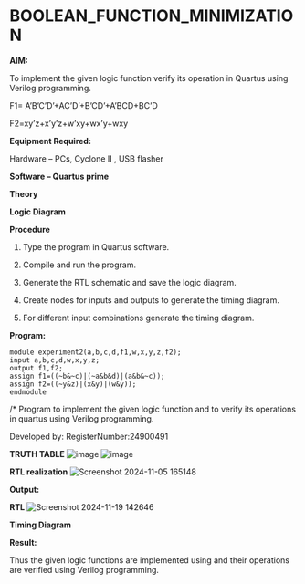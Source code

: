 # BOOLEAN_FUNCTION_MINIMIZATION

**AIM:**

To implement the given logic function verify its operation in Quartus using Verilog programming.

F1= A’B’C’D’+AC’D’+B’CD’+A’BCD+BC’D 

F2=xy’z+x’y’z+w’xy+wx’y+wxy

**Equipment Required:**

Hardware – PCs, Cyclone II , USB flasher

**Software – Quartus prime**

**Theory**

**Logic Diagram**

**Procedure**

1.	Type the program in Quartus software.

2.	Compile and run the program.

3.	Generate the RTL schematic and save the logic diagram.

4.	Create nodes for inputs and outputs to generate the timing diagram.

5.	For different input combinations generate the timing diagram.


**Program:**
```
module experiment2(a,b,c,d,f1,w,x,y,z,f2);
input a,b,c,d,w,x,y,z;
output f1,f2;
assign f1=((~b&~c)|(~a&b&d)|(a&b&~c));
assign f2=((~y&z)|(x&y)|(w&y));
endmodule
```

/* Program to implement the given logic function and to verify its operations in quartus using Verilog programming. 

Developed by: RegisterNumber:24900491


**TRUTH TABLE**
![image](https://github.com/user-attachments/assets/b2e6f509-64de-444c-a5fa-e40898d2b160)
![image](https://github.com/user-attachments/assets/0ff0cc8d-a388-4297-ac03-7771303160b7)



**RTL realization**
![Screenshot 2024-11-05 165148](https://github.com/user-attachments/assets/67542647-c6fb-4065-9d0f-0ce48d11cae0)


**Output:**

**RTL**
![Screenshot 2024-11-19 142646](https://github.com/user-attachments/assets/4bfc069b-5f93-4d1a-b89d-8529cbe889b7)



**Timing Diagram**

**Result:**

Thus the given logic functions are implemented using and their operations are verified using Verilog programming.


